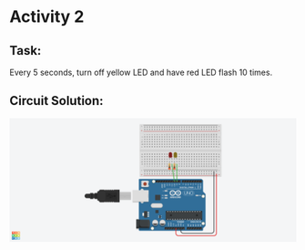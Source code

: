 # Activity 2

## Task:
Every 5 seconds, turn off yellow LED and have red LED flash 10 times.

## Circuit Solution:
![Circuit Solution](https://github.com/gsuematsu/bmes-build-team/blob/master/Module%202%20Workshops/Images/Activity2.png)
